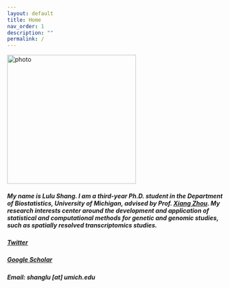 ```yaml
---
layout: default
title: Home
nav_order: 1
description: ""
permalink: /
---
```



<img align="top" src="/images/lulu.jpeg" alt="photo" width="300"/> 



##### My name is Lulu Shang. I am a third-year Ph.D. student in the Department of Biostatistics, University of Michigan, advised by Prof. [Xiang Zhou](http://xzlab.org). My research interests center around the development and application of statistical and computational methods for genetic and genomic studies, such as spatially resolved transcriptomics studies. 


##### [Twitter](https://twitter.com/shang_lulu)
##### [Google Scholar](https://scholar.google.com/citations?user=tkt5ZOYAAAAJ&hl=zh-CN&authuser=1)
##### Email: shanglu [at] umich.edu

